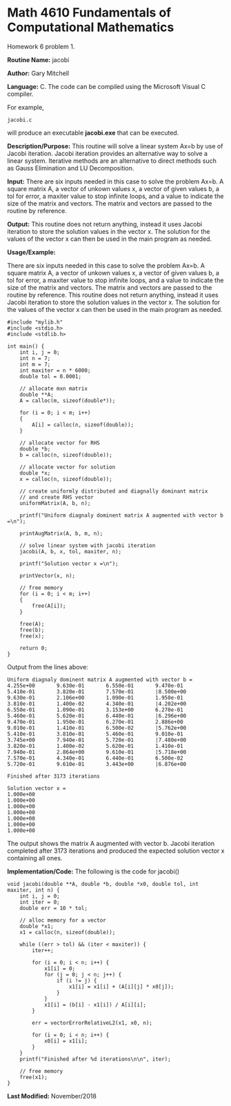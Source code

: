 # Math 4610 Fundamentals of Computational Mathematics
Homework 6 problem 1.

**Routine Name:**           jacobi

**Author:** Gary Mitchell

**Language:** C. The code can be compiled using the Microsoft Visual C compiler.

For example,

    jacobi.c

will produce an executable **jacobi.exe** that can be executed.

**Description/Purpose:** This routine will solve a linear system Ax=b by use of Jacobi iteration. Jacobi iteration provides an alternative way to solve a linear system. Iterative methods are an alternative to direct methods such as Gauss Elimination and LU Decomposition.

**Input:** There are six inputs needed in this case to solve the problem Ax=b. A square matrix A, a vector of unkown values x, a vector of given values b, a tol for error, a maxiter value to stop infinite loops, and a value to indicate the size of the matrix and vectors. The matrix and vectors are passed to the routine by reference.

**Output:** This routine does not return anything, instead it uses Jacobi iteration to store the solution values in the vector x. The solution for the values of the vector x can then be used in the main program as needed.

**Usage/Example:**

There are six inputs needed in this case to solve the problem Ax=b. A square matrix A, a vector of unkown values x, a vector of given values b, a tol for error, a maxiter value to stop infinite loops, and a value to indicate the size of the matrix and vectors. The matrix and vectors are passed to the routine by reference. This routine does not return anything, instead it uses Jacobi iteration to store the solution values in the vector x. The solution for the values of the vector x can then be used in the main program as needed.

    #include "mylib.h"
    #include <stdio.h>
    #include <stdlib.h>

    int main() {
        int i, j = 0;
        int n = 7;
        int m = 7;
        int maxiter = n * 6000;
        double tol = 0.0001;

        // allocate mxn matrix
        double **A;
        A = calloc(m, sizeof(double*));

        for (i = 0; i < m; i++)
        {
            A[i] = calloc(n, sizeof(double));
        }

        // allocate vector for RHS
        double *b;
        b = calloc(n, sizeof(double));

        // allocate vector for solution
        double *x;
        x = calloc(n, sizeof(double));

        // create uniformly distributed and diagnally dominant matrix
        // and create RHS vector
        uniformMatrix(A, b, n);

        printf("Uniform diagnaly dominent matrix A augmented with vector b =\n");

        printAugMatrix(A, b, m, n);

        // solve linear system with jacobi iteration
        jacobi(A, b, x, tol, maxiter, n);

        printf("Solution vector x =\n");

        printVector(x, n);

        // free memory
        for (i = 0; i < m; i++)
        {
            free(A[i]);
        }

        free(A);
        free(b);
        free(x);

        return 0;
    }

Output from the lines above:

    Uniform diagnaly dominent matrix A augmented with vector b =
    4.255e+00       9.630e-01       6.550e-01       9.470e-01       5.410e-01       3.820e-01       7.570e-01       |8.500e+00
    9.630e-01       2.106e+00       1.090e-01       1.950e-01       3.810e-01       1.400e-02       4.340e-01       |4.202e+00
    6.550e-01       1.090e-01       3.153e+00       6.270e-01       5.460e-01       5.620e-01       6.440e-01       |6.296e+00
    9.470e-01       1.950e-01       6.270e-01       2.886e+00       9.010e-01       1.410e-01       6.500e-02       |5.762e+00
    5.410e-01       3.810e-01       5.460e-01       9.010e-01       3.745e+00       7.940e-01       5.720e-01       |7.480e+00
    3.820e-01       1.400e-02       5.620e-01       1.410e-01       7.940e-01       2.864e+00       9.610e-01       |5.718e+00
    7.570e-01       4.340e-01       6.440e-01       6.500e-02       5.720e-01       9.610e-01       3.443e+00       |6.876e+00

    Finished after 3173 iterations

    Solution vector x =
    1.000e+00
    1.000e+00
    1.000e+00
    1.000e+00
    1.000e+00
    1.000e+00
    1.000e+00

The output shows the matrix A augmented with vector b. Jacobi iteration completed after 3173 iterations and produced the expected solution vector x containing all ones.

**Implementation/Code:** The following is the code for jacobi()

    void jacobi(double **A, double *b, double *x0, double tol, int maxiter, int n) {
        int i, j = 0;
        int iter = 0;
        double err = 10 * tol;

        // alloc memory for a vector
        double *x1;
        x1 = calloc(n, sizeof(double));

        while ((err > tol) && (iter < maxiter)) {
            iter++;

            for (i = 0; i < n; i++) {
                x1[i] = 0;
                for (j = 0; j < n; j++) {
                    if (i != j) {
                        x1[i] = x1[i] + (A[i][j] * x0[j]);
                    }
                }
                x1[i] = (b[i] - x1[i]) / A[i][i];
            }

            err = vectorErrorRelativeL2(x1, x0, n);

            for (i = 0; i < n; i++) {
                x0[i] = x1[i];
            }
        }
        printf("Finished after %d iterations\n\n", iter);

        // free memory
        free(x1);
    }

**Last Modified:** November/2018

